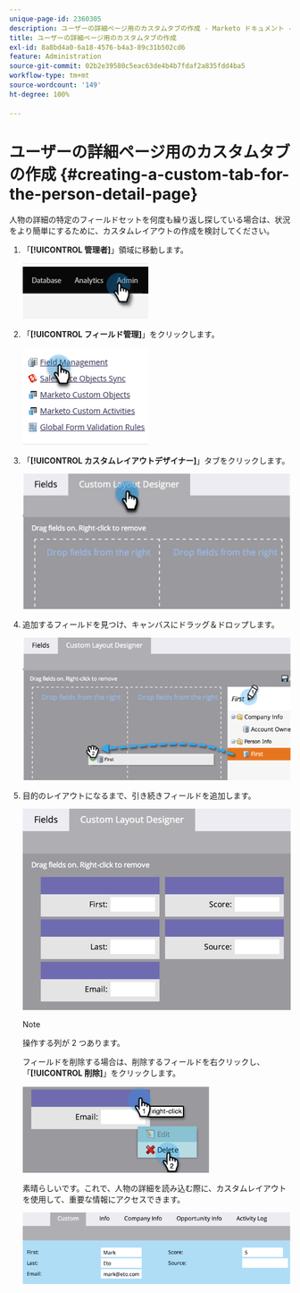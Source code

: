 ```yaml
---
unique-page-id: 2360305
description: ユーザーの詳細ページ用のカスタムタブの作成 - Marketo ドキュメント - 製品ドキュメント
title: ユーザーの詳細ページ用のカスタムタブの作成
exl-id: 8a8bd4a0-6a18-4576-b4a3-89c31b502cd6
feature: Administration
source-git-commit: 02b2e39580c5eac63de4b4b7fdaf2a835fdd4ba5
workflow-type: tm+mt
source-wordcount: '149'
ht-degree: 100%

---
```


# ユーザーの詳細ページ用のカスタムタブの作成 {#creating-a-custom-tab-for-the-person-detail-page}

人物の詳細の特定のフィールドセットを何度も繰り返し探している場合は、状況をより簡単にするために、カスタムレイアウトの作成を検討してください。

1. 「**[!UICONTROL 管理者]**」領域に移動します。

   ![](assets/creating-a-custom-tab-for-the-person-detail-page-1.png)

1. 「**[!UICONTROL フィールド管理]**」をクリックします。

   ![](assets/creating-a-custom-tab-for-the-person-detail-page-2.png)

1. 「**[!UICONTROL カスタムレイアウトデザイナー]**」タブをクリックします。

   ![](assets/creating-a-custom-tab-for-the-person-detail-page-3.png)

1. 追加するフィールドを見つけ、キャンバスにドラッグ＆ドロップします。

   ![](assets/creating-a-custom-tab-for-the-person-detail-page-4.png)

1. 目的のレイアウトになるまで、引き続きフィールドを追加します。

   ![](assets/creating-a-custom-tab-for-the-person-detail-page-5.png)

   >[!NOTE]
   >
   >操作する列が 2 つあります。

   フィールドを削除する場合は、削除するフィールドを右クリックし、「**[!UICONTROL 削除]**」をクリックします。

   ![](assets/creating-a-custom-tab-for-the-person-detail-page-6.png)

   素晴らしいです。これで、人物の詳細を読み込む際に、カスタムレイアウトを使用して、重要な情報にアクセスできます。

   ![](assets/creating-a-custom-tab-for-the-person-detail-page-7.png)
